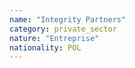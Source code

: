 ```yaml
---
name: "Integrity Partners"
category: private_sector
nature: "Entreprise"
nationality: POL
---
```

    